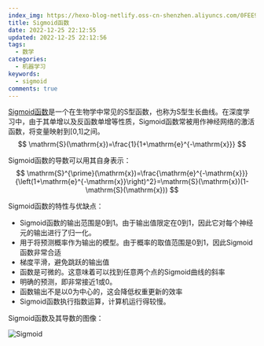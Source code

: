 ```yaml
---
index_img: https://hexo-blog-netlify.oss-cn-shenzhen.aliyuncs.com/0FEE9279-5461-4521-86A9-70696B2065E7.jpeg
title: Sigmoid函数
date: 2022-12-25 22:12:55
updated: 2022-12-25 22:12:56
tags:
  - 数学
categories:
  - 机器学习
keywords:
  - sigmoid
comments: true
---
```

[Sigmoid函数](https://baike.baidu.com/item/Sigmoid函数/7981407)是一个在生物学中常见的S型函数，也称为S型生长曲线。在深度学习中，由于其单增以及反函数单增等性质，Sigmoid函数常被用作神经网络的激活函数，将变量映射到\[0,1]之间。\
$$
\mathrm{S}(\mathrm{x})=\frac{1}{1+\mathrm{e}^{-\mathrm{x}}}
$$

Sigmoid函数的导数可以用其自身表示：\
$$
\mathrm{S}^{\prime}(\mathrm{x})=\frac{\mathrm{e}^{-\mathrm{x}}}{\left(1+\mathrm{e}^{-\mathrm{x}}\right)^2}=\mathrm{S}(\mathrm{x})(1-\mathrm{S}(\mathrm{x}))
$$

Sigmoid函数的特性与优缺点：

* Sigmoid函数的输出范围是0到1。由于输出值限定在0到1，因此它对每个神经元的输出进行了归一化。
* 用于将预测概率作为输出的模型。由于概率的取值范围是0到1，因此Sigmoid函数非常合适
* 梯度平滑，避免跳跃的输出值
* 函数是可微的。这意味着可以找到任意两个点的Sigmoid曲线的斜率
* 明确的预测，即非常接近1或0。
* 函数输出不是以0为中心的，这会降低权重更新的效率
* Sigmoid函数执行指数运算，计算机运行得较慢。

Sigmoid函数及其导数的图像：

![Sigmoid](https://hexo-blog-netlify.oss-cn-shenzhen.aliyuncs.com/post/%E6%9C%BA%E5%99%A8%E5%AD%A6%E4%B9%A0/30EB0B41-AB32-44A6-B91E-860B3997D16A.jpeg)